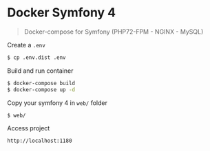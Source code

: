 # Docker Symfony 4

> Docker-compose for Symfony (PHP72-FPM - NGINX - MySQL)

Create a `.env`

```sh
$ cp .env.dist .env
```

Build and run container

```sh
$ docker-compose build
$ docker-compose up -d
```

Copy your symfony 4 in `web/` folder

```sh
$ web/
```

Access project

```sh
http://localhost:1180
```
